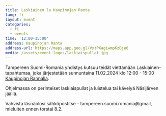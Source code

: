 ```yaml
---
title: Laskiainen la Kaupinojan Ranta
lang: fi
layout: event
categories:
  - fi
  - events
time: '12:00-15:00'
address: Kaupinojan Ranta
address-url: https://maps.app.goo.gl/VxtPXagiwmpKzDje6
media: /assets/event-logos/laskiaispullat.jpg
---
```


Tampereen Suomi-Romania yhdistys kutsuu teidät viettämään Laskiainen-tapahtumaa, joka järjestetään sunnuntaina 11.02.2024 klo 12:00 - 15:00 [Kaupinojan Rannalla](https://www.facebook.com/pages/Kaupinojan-Ranta/217820748250982).

Ohjelmassa on perinteiset laskiaispullat ja luistelua tai kävelyä Näsijärven jäällä.

Vahvista läsnäolosi sähköpostitse - tampereen.suomi.romania@gmail, mieluiten ennen torstai 8.2.
